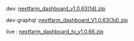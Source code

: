 dev: [nextfarm_dashboard_v1.0.63(1d).zip](https://github.com/user-attachments/files/17675247/nextfarm_dashboard_v1.0.63.1d.zip)





dev-graphql :[nextfarm_dashboard_V1.0.63(3d).zip](https://github.com/user-attachments/files/17718843/nextfarm_dashboard_V1.0.63.3d.zip)

live :
[nextfarm_dashboard_tv_v1.0.66.zip](https://github.com/user-attachments/files/17725954/nextfarm_dashboard_tv_v1.0.66.zip)
